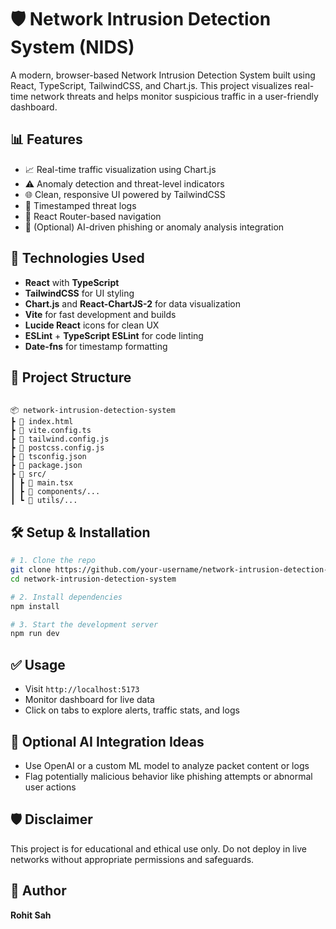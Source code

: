 
# 🛡️ Network Intrusion Detection System (NIDS)

A modern, browser-based Network Intrusion Detection System built using React, TypeScript, TailwindCSS, and Chart.js. This project visualizes real-time network threats and helps monitor suspicious traffic in a user-friendly dashboard.

## 📊 Features

- 📈 Real-time traffic visualization using Chart.js
- ⚠️ Anomaly detection and threat-level indicators
- 🌐 Clean, responsive UI powered by TailwindCSS
- 📅 Timestamped threat logs
- 🔁 React Router-based navigation
- 🧠 (Optional) AI-driven phishing or anomaly analysis integration

## 🧪 Technologies Used

- **React** with **TypeScript**
- **TailwindCSS** for UI styling
- **Chart.js** and **React-ChartJS-2** for data visualization
- **Vite** for fast development and builds
- **Lucide React** icons for clean UX
- **ESLint** + **TypeScript ESLint** for code linting
- **Date-fns** for timestamp formatting

## 📁 Project Structure

```

📦 network-intrusion-detection-system
┣ 📜 index.html
┣ 📜 vite.config.ts
┣ 📜 tailwind.config.js
┣ 📜 postcss.config.js
┣ 📜 tsconfig.json
┣ 📜 package.json
┣ 📁 src/
┃ ┣ 📜 main.tsx
┃ ┣ 📜 components/...
┃ ┗ 📜 utils/...

````

## 🛠️ Setup & Installation

```bash
# 1. Clone the repo
git clone https://github.com/your-username/network-intrusion-detection-system.git
cd network-intrusion-detection-system

# 2. Install dependencies
npm install

# 3. Start the development server
npm run dev
````

## ✅ Usage

* Visit `http://localhost:5173`
* Monitor dashboard for live data
* Click on tabs to explore alerts, traffic stats, and logs

## 🧠 Optional AI Integration Ideas

* Use OpenAI or a custom ML model to analyze packet content or logs
* Flag potentially malicious behavior like phishing attempts or abnormal user actions

## 🛡️ Disclaimer

This project is for educational and ethical use only. Do not deploy in live networks without appropriate permissions and safeguards.

## 🙋 Author

**Rohit Sah**
